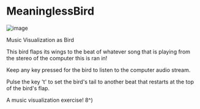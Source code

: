 # MeaninglessBird

![image](https://user-images.githubusercontent.com/12666105/28091528-109c2328-665e-11e7-937b-d91762d6238e.png)

Music Visualization as Bird

This bird flaps its wings to the beat of whatever song that is playing from the stereo of the computer this is ran in!

Keep any key pressed for the bird to listen to the computer audio stream.

Pulse the key 't' to set the bird's tail to another beat that restarts at the top of the bird's flap.



A music visualization exercise!
8^)
